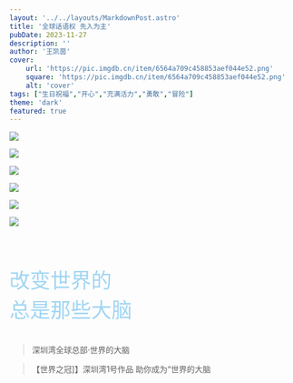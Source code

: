 ```yaml
---
layout: '../../layouts/MarkdownPost.astro'
title: '全球话语权 先入为主'
pubDate: 2023-11-27
description: ''
author: '王凯茵'
cover:
    url: 'https://pic.imgdb.cn/item/6564a709c458853aef044e52.png'
    square: 'https://pic.imgdb.cn/item/6564a709c458853aef044e52.png'
    alt: 'cover'
tags: ["生日祝福","开心","充满活力","勇敢","冒险"]
theme: 'dark'
featured: true
---
```


![](https://pic.imgdb.cn/item/6564a709c458853aef044d45.png)

![](https://pic.imgdb.cn/item/6564a709c458853aef044de4.png)

![](https://pic.imgdb.cn/item/6564a709c458853aef044e52.png)

![](https://pic.imgdb.cn/item/6564a709c458853aef044eab.png)

![](https://pic.imgdb.cn/item/6564a709c458853aef044ef5.png)

![](https://pic.imgdb.cn/item/6564b4c0c458853aef41207d.jpg)

<br>

<p style="font-size: 36px; color: #9fd5f3;">
    改变世界的
    <br>
    总是那些大脑
</p>

> 深圳湾全球总部·世界的大脑

> 【世界之冠]】深圳湾1号作品 助你成为“世界的大脑